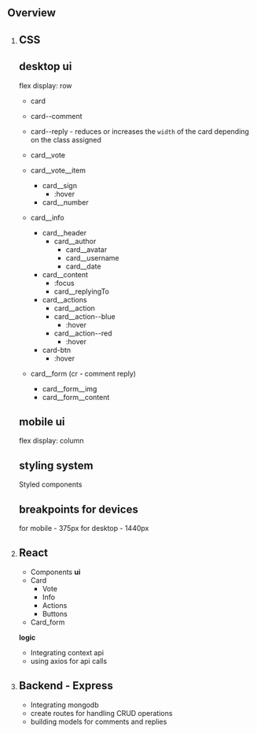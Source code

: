 

## Overview
1. ## CSS
   ## desktop ui
   flex display: row
   - card
   - card--comment 
   - card--reply   - reduces or increases the `width` of the card depending on the class assigned
   - card__vote
    - card__vote__item
      - card__sign
        - :hover
      - card__number
   - card__info
     - card__header
       - card__author
         - card__avatar
         - card__username
         - card__date
     - card__content
       - :focus
       - card__replyingTo
     - card__actions
         - card__action
         - card__action--blue
           - :hover
         - card__action--red
           - :hover
     - card-btn
       - :hover

    - card__form (cr - comment reply)
      - card__form__img
      - card__form__content

    ## mobile ui
    flex display: column

    ## styling system
    Styled components
   
    ## breakpoints for devices
    for mobile - 375px
    for desktop - 1440px


2. ## React
    - Components
     **ui**
     - Card
       - Vote
       - Info
       - Actions
       - Buttons
     - Card_form

     **logic**
     - Integrating context api
     - using axios for api calls

3. ## Backend - Express
    - Integrating mongodb
    - create routes for handling CRUD operations
    - building models for comments and replies